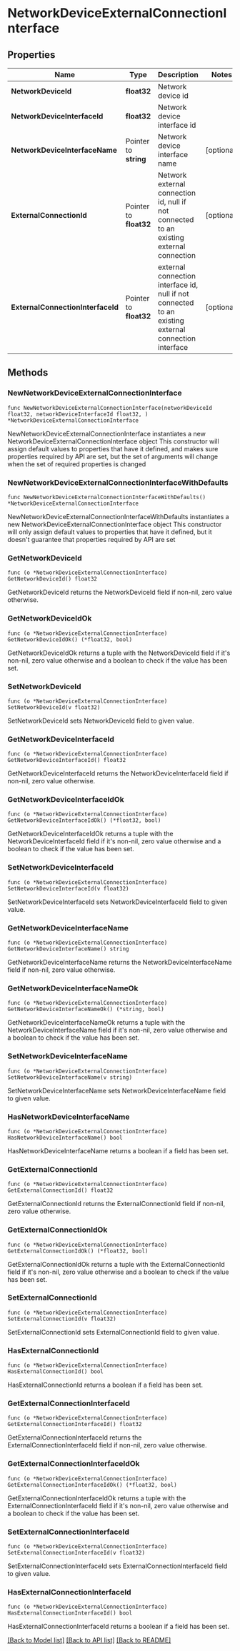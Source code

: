 # NetworkDeviceExternalConnectionInterface

## Properties

Name | Type | Description | Notes
------------ | ------------- | ------------- | -------------
**NetworkDeviceId** | **float32** | Network device id | 
**NetworkDeviceInterfaceId** | **float32** | Network device interface id | 
**NetworkDeviceInterfaceName** | Pointer to **string** | Network device interface name | [optional] 
**ExternalConnectionId** | Pointer to **float32** | Network external connection id, null if not connected to an existing external connection | [optional] 
**ExternalConnectionInterfaceId** | Pointer to **float32** | external connection interface id, null if not connected to an existing external connection interface | [optional] 

## Methods

### NewNetworkDeviceExternalConnectionInterface

`func NewNetworkDeviceExternalConnectionInterface(networkDeviceId float32, networkDeviceInterfaceId float32, ) *NetworkDeviceExternalConnectionInterface`

NewNetworkDeviceExternalConnectionInterface instantiates a new NetworkDeviceExternalConnectionInterface object
This constructor will assign default values to properties that have it defined,
and makes sure properties required by API are set, but the set of arguments
will change when the set of required properties is changed

### NewNetworkDeviceExternalConnectionInterfaceWithDefaults

`func NewNetworkDeviceExternalConnectionInterfaceWithDefaults() *NetworkDeviceExternalConnectionInterface`

NewNetworkDeviceExternalConnectionInterfaceWithDefaults instantiates a new NetworkDeviceExternalConnectionInterface object
This constructor will only assign default values to properties that have it defined,
but it doesn't guarantee that properties required by API are set

### GetNetworkDeviceId

`func (o *NetworkDeviceExternalConnectionInterface) GetNetworkDeviceId() float32`

GetNetworkDeviceId returns the NetworkDeviceId field if non-nil, zero value otherwise.

### GetNetworkDeviceIdOk

`func (o *NetworkDeviceExternalConnectionInterface) GetNetworkDeviceIdOk() (*float32, bool)`

GetNetworkDeviceIdOk returns a tuple with the NetworkDeviceId field if it's non-nil, zero value otherwise
and a boolean to check if the value has been set.

### SetNetworkDeviceId

`func (o *NetworkDeviceExternalConnectionInterface) SetNetworkDeviceId(v float32)`

SetNetworkDeviceId sets NetworkDeviceId field to given value.


### GetNetworkDeviceInterfaceId

`func (o *NetworkDeviceExternalConnectionInterface) GetNetworkDeviceInterfaceId() float32`

GetNetworkDeviceInterfaceId returns the NetworkDeviceInterfaceId field if non-nil, zero value otherwise.

### GetNetworkDeviceInterfaceIdOk

`func (o *NetworkDeviceExternalConnectionInterface) GetNetworkDeviceInterfaceIdOk() (*float32, bool)`

GetNetworkDeviceInterfaceIdOk returns a tuple with the NetworkDeviceInterfaceId field if it's non-nil, zero value otherwise
and a boolean to check if the value has been set.

### SetNetworkDeviceInterfaceId

`func (o *NetworkDeviceExternalConnectionInterface) SetNetworkDeviceInterfaceId(v float32)`

SetNetworkDeviceInterfaceId sets NetworkDeviceInterfaceId field to given value.


### GetNetworkDeviceInterfaceName

`func (o *NetworkDeviceExternalConnectionInterface) GetNetworkDeviceInterfaceName() string`

GetNetworkDeviceInterfaceName returns the NetworkDeviceInterfaceName field if non-nil, zero value otherwise.

### GetNetworkDeviceInterfaceNameOk

`func (o *NetworkDeviceExternalConnectionInterface) GetNetworkDeviceInterfaceNameOk() (*string, bool)`

GetNetworkDeviceInterfaceNameOk returns a tuple with the NetworkDeviceInterfaceName field if it's non-nil, zero value otherwise
and a boolean to check if the value has been set.

### SetNetworkDeviceInterfaceName

`func (o *NetworkDeviceExternalConnectionInterface) SetNetworkDeviceInterfaceName(v string)`

SetNetworkDeviceInterfaceName sets NetworkDeviceInterfaceName field to given value.

### HasNetworkDeviceInterfaceName

`func (o *NetworkDeviceExternalConnectionInterface) HasNetworkDeviceInterfaceName() bool`

HasNetworkDeviceInterfaceName returns a boolean if a field has been set.

### GetExternalConnectionId

`func (o *NetworkDeviceExternalConnectionInterface) GetExternalConnectionId() float32`

GetExternalConnectionId returns the ExternalConnectionId field if non-nil, zero value otherwise.

### GetExternalConnectionIdOk

`func (o *NetworkDeviceExternalConnectionInterface) GetExternalConnectionIdOk() (*float32, bool)`

GetExternalConnectionIdOk returns a tuple with the ExternalConnectionId field if it's non-nil, zero value otherwise
and a boolean to check if the value has been set.

### SetExternalConnectionId

`func (o *NetworkDeviceExternalConnectionInterface) SetExternalConnectionId(v float32)`

SetExternalConnectionId sets ExternalConnectionId field to given value.

### HasExternalConnectionId

`func (o *NetworkDeviceExternalConnectionInterface) HasExternalConnectionId() bool`

HasExternalConnectionId returns a boolean if a field has been set.

### GetExternalConnectionInterfaceId

`func (o *NetworkDeviceExternalConnectionInterface) GetExternalConnectionInterfaceId() float32`

GetExternalConnectionInterfaceId returns the ExternalConnectionInterfaceId field if non-nil, zero value otherwise.

### GetExternalConnectionInterfaceIdOk

`func (o *NetworkDeviceExternalConnectionInterface) GetExternalConnectionInterfaceIdOk() (*float32, bool)`

GetExternalConnectionInterfaceIdOk returns a tuple with the ExternalConnectionInterfaceId field if it's non-nil, zero value otherwise
and a boolean to check if the value has been set.

### SetExternalConnectionInterfaceId

`func (o *NetworkDeviceExternalConnectionInterface) SetExternalConnectionInterfaceId(v float32)`

SetExternalConnectionInterfaceId sets ExternalConnectionInterfaceId field to given value.

### HasExternalConnectionInterfaceId

`func (o *NetworkDeviceExternalConnectionInterface) HasExternalConnectionInterfaceId() bool`

HasExternalConnectionInterfaceId returns a boolean if a field has been set.


[[Back to Model list]](../README.md#documentation-for-models) [[Back to API list]](../README.md#documentation-for-api-endpoints) [[Back to README]](../README.md)


